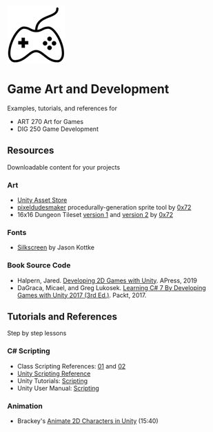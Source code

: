 
![game controller](reference-sheets/images/controller-xs.png)


# Game Art and Development

Examples, tutorials, and references for 

* ART 270 Art for Games
* DIG 250 Game Development



## Resources
Downloadable content for your projects

### Art

* [Unity Asset Store](https://assetstore.unity.com)
* [pixeldudesmaker](https://0x72.itch.io/pixeldudesmaker) procedurally-generation sprite tool by [0x72](https://0x72.itch.io)
* 16x16 Dungeon Tileset [version 1](https://0x72.itch.io/16x16-dungeon-tileset) and [version 2](https://0x72.itch.io/dungeontileset-ii) by [0x72](https://0x72.itch.io)

### Fonts

* [Silkscreen](https://www.1001fonts.com/silkscreen-font.html) by Jason Kottke

### Book Source Code

* Halpern, Jared. [Developing 2D Games with Unity](https://github.com/Apress/Devel-2D-Games-Unity). APress, 2019
* DaGraca, Micael, and Greg Lukosek. [Learning C# 7 By Developing Games with Unity 2017 (3rd Ed.)](https://github.com/PacktPublishing/Learning-C-7-By-Developing-Games-with-Unity-2017-Third-Edition). Packt, 2017.




## Tutorials and References
Step by step lessons




### C# Scripting

* Class Scripting References: [01](reference-sheets/Unity-Scripting-01.md) and [02](reference-sheets/Unity-Scripting-02.md)
* [Unity Scripting Reference](https://docs.unity3d.com/ScriptReference/index.html)
* Unity Tutorials: [Scripting](https://unity3d.com/learn/tutorials/s/scripting)
* Unity User Manual: [Scripting](https://docs.unity3d.com/Manual/ScriptingSection.html)


### Animation

* Brackey's [Animate 2D Characters in Unity](https://www.youtube.com/watch?v=eXIuizGzY2A) (15:40)







